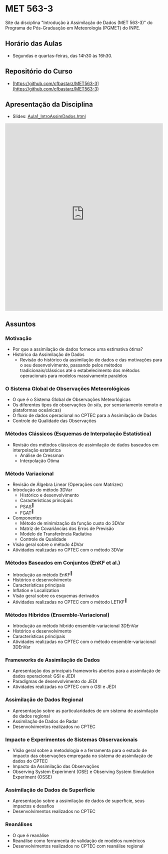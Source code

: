 # MET 563-3

Site da disciplina "Introdução à Assimilação de Dados (MET 563-3)" do Programa de Pós-Graduação em Meteorologia (PGMET) do INPE.

## Horário das Aulas

* Segundas e quartas-feiras, das 14h30 às 16h30.

## Repositório do Curso

* [https://github.com/cfbastarz/MET563-3](https://github.com/cfbastarz/MET563-3)

## Apresentação da Disciplina

* Slides: [Aula1_IntroAssimDados.html](https://raw.githubusercontent.com/cfbastarz/MET563-3/refs/heads/main/Aula1_IntroAssimDados.html)

<iframe src="https://raw.githubusercontent.com/cfbastarz/MET563-3/refs/heads/main/Aula1_IntroAssimDados.html"
        width="100%" height="600" style="border:none;">
</iframe>

## Assuntos

### Motivação

* Por que a assimilação de dados fornece uma estimativa ótima?
* Histórico da Assimilação de Dados
  * Revisão do histórico da assimilação de dados e das motivações para o seu desenvolvimento, passando pelos métodos tradicionais/clássicos até o estabelecimento dos métodos operacionais para modelos massivamente paralelos

### O Sistema Global de Observações Meteorológicas

* O que é o Sistema Global de Observações Meteorlógicas
* Os diferentes tipos de observações (_in situ_, por sensoriamento remoto e plataformas oceânicas) 
* O fluxo de dados operacional no CPTEC para a Assimilação de Dados
* Controle de Qualidade das Observações

###  Métodos Clássicos (Esquemas de Interpolação Estatística)

* Revisão dos métodos clássicos de assimilação de dados baseados em interpolação estatística
  * Análise de Cressman
  * Interpolação Ótima

### Método Variacional

* Revisão de Álgebra Linear (Operações com Matrizes)
* Introdução do método 3DVar
  * Histórico e desenvolvimento 
  * Características principais 
  * PSAS<sup>&#128312;</sup>
  * FGAT<sup>&#128313;</sup>
* Componentes 
  * Método de minimização da função custo do 3DVar
  * Matriz de Covariâncias dos Erros de Previsão
  * Modelo de Transferência Radiativa
  * Controle de Qualidade
* Visão geral sobre o método 4DVar
* Atividades realizadas no CPTEC com o método 3DVar

###  Métodos Baseados em Conjuntos (EnKF et al.)

* Introdução ao método EnKF<sup>&#128312;</sup>
* Histórico e desenvolvimento
* Características principais 
* Inflation e Localization
* Visão geral sobre os esquemas derivados
* Atividades realizadas no CPTEC com o método LETKF<sup>&#128313;</sup>

### Métodos Híbridos (Ensemble-Variacional)

* Introdução ao método híbrido ensemble-variacional 3DEnVar
* Histórico e desenvolvimento
* Características principais
* Atividades realizadas no CPTEC com o método ensemble-variacional 3DEnVar

### Frameworks de Assimilação de Dados

* Apresentação dos principais frameworks abertos para a assimilação de dados operacional: GSI e JEDI
* Paradigmas de desenvolvimento do JEDI 
* Atividades realizadas no CPTEC com o GSI e JEDI

### Assimilação de Dados Regional

* Apresentação sobre as particularidades de um sistema de assimilação de dados regional
* Assimilação de Dados de Radar
* Desenvolvimentos realizados no CPTEC

### Impacto e Experimentos de Sistemas Observacionais

* Visão geral sobre a metodologia e a ferramenta para o estudo de impacto das observações empregada no sistema de assimilação de dados do CPTEC
* Impacto da Assimilação das Observações
* Observing System Experiment (OSE) e Observing System Simulation Experiment (OSSE)

### Assimilação de Dados de Superfície

* Apresentação sobre a assimilação de dados de superfície, seus impactos e desafios
* Desenvolvimentos realizados no CPTEC

### Reanálises

* O que é reanálise
* Reanálise como ferramenta de validação de modelos numéricos
* Desenvolvimentos realizados no CPTEC com reanálise regional


